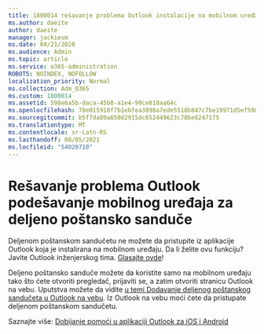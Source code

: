 ```yaml
---
title: 1800014 rešavanje problema Outlook instalacije na mobilnom uređaju za deljeno poštansko sanduče
ms.author: daeite
author: daeite
manager: jackiesm
ms.date: 04/21/2020
ms.audience: Admin
ms.topic: article
ms.service: o365-administration
ROBOTS: NOINDEX, NOFOLLOW
localization_priority: Normal
ms.collection: Adm_O365
ms.custom: 1800014
ms.assetid: 598e6a5b-daca-45b8-a1e4-99ce018aa64c
ms.openlocfilehash: 78e015918f7b1ebfea3898a7ede5518b847c7be19971d5ef59854da8b005667f
ms.sourcegitcommit: b5f7da89a650d2915dc652449623c78be6247175
ms.translationtype: MT
ms.contentlocale: sr-Latn-RS
ms.lasthandoff: 08/05/2021
ms.locfileid: "54020710"
---
```

# <a name="troubleshooting-outlook-mobile-setup-for-a-shared-mailbox"></a>Rešavanje problema Outlook podešavanje mobilnog uređaja za deljeno poštansko sanduče

Deljenom poštanskom sandučetu ne možete da pristupite iz aplikacije Outlook koja je instalirana na mobilnom uređaju. Da li želite ovu funkciju? Javite Outlook inženjerskog tima. [Glasajte ovde](https://go.microsoft.com/fwlink/?linked=862116)!
  
Deljeno poštansko sanduče možete da koristite samo na mobilnom uređaju tako što ćete otvoriti pregledač, prijaviti se, a zatim otvoriti stranicu Outlook na vebu. Uputstva možete da vidite [u temi Dodavanje deljenog poštanskog sandučeta u Outlook na vebu](https://support.office.com/article/add-a-shared-mailbox-to-outlook-on-the-web-98b5a90d-4e38-415d-a030-f09a4cd28207). Iz Outlook na vebu moći ćete da pristupate deljenom poštanskom sandučetu.
  
Saznajte više: [Dobijanje pomoći u aplikaciji Outlook za iOS i Android](https://support.office.com/article/Get-in-app-help-for-Outlook-for-iOS-and-Android-218a22d1-9fa5-4889-b689-de1c63493243)
  


